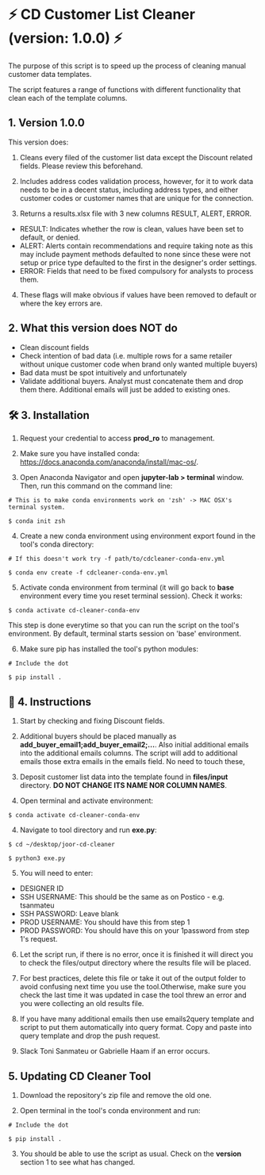 # ⚡️  CD Customer List Cleaner (version: 1.0.0)  ⚡️

The purpose of this script is to speed up the process of cleaning manual customer data templates.

The script features a range of functions with different functionality that clean each of the template columns.


## 1. Version 1.0.0

This version does:

1. Cleans every filed of the customer list data except the Discount related fields. Please review this beforehand.

2. Includes address codes validation process, however, for it to work data needs to be in a decent status, including address types, and either customer codes or customer names that are unique for the connection.

2. Returns a results.xlsx file with 3 new columns RESULT, ALERT, ERROR.

- RESULT: Indicates whether the row is clean, values have been set to default, or denied.
- ALERT: Alerts contain recommendations and require taking note as this may include payment methods defaulted to none since these were not setup or price type defaulted to the first in the designer's order settings.
- ERROR: Fields that need to be fixed compulsory for analysts to process them.

4. These flags will make obvious if values have been removed to default or where the key errors are.


## 2. What this version does NOT do

- Clean discount fields
- Check intention of bad data (i.e. multiple rows for a same retailer without unique customer code when brand only wanted multiple buyers)
- Bad data must be spot intuitively and unfortunately
- Validate additional buyers. Analyst must concatenate them and drop them there. Additional emails will just be added to existing ones.


## 🛠  3. Installation    

1. Request your credential to access **prod_ro** to management.


2. Make sure you have installed conda: https://docs.anaconda.com/anaconda/install/mac-os/.


3. Open Anaconda Navigator and open **jupyter-lab > terminal** window. Then, run this command on the command line:
```
# This is to make conda environments work on 'zsh' -> MAC OSX's terminal system.

$ conda init zsh
```

4. Create a new conda environment using environment export found in the tool's conda directory:
```
# If this doesn't work try -f path/to/cdcleaner-conda-env.yml

$ conda env create -f cdcleaner-conda-env.yml
```

5. Activate conda environment from terminal (it will go back to **base** environment every time you reset terminal session). Check it works:

```
$ conda activate cd-cleaner-conda-env
```
  
This step is done everytime so that you can run the script on the tool's environment. By default, terminal starts session on 'base' environment.


6. Make sure pip has installed the tool's python modules:
```
# Include the dot

$ pip install .
```


## 🧹  4. Instructions   

1. Start by checking and fixing Discount fields.


2. Additional buyers should be placed manually as **add_buyer_email1;add_buyer_email2;...**. Also initial additional emails into the additional emails columns. The script will add to additional emails those extra emails in the emails field. No need to touch these,


3. Deposit customer list data into the template found in **files/input** directory. **DO NOT CHANGE ITS NAME NOR COLUMN NAMES**.


3. Open terminal and activate environment:
```
$ conda activate cd-cleaner-conda-env
```

4. Navigate to tool directory and run **exe.py**:
```
$ cd ~/desktop/joor-cd-cleaner

$ python3 exe.py
```

5. You will need to enter:

  - DESIGNER ID
  - SSH USERNAME: This should be the same as on Postico - e.g. tsanmateu
  - SSH PASSWORD: Leave blank
  - PROD USERNAME: You should have this from step 1
  - PROD PASSWORD: You should have this on your 1password from step 1's request.
  
 
6. Let the script run, if there is no error, once it is finished it will direct you to check the files/output directory where the results file will be placed.


7. For best practices, delete this file or take it out of the output folder to avoid confusing next time you use the tool.Otherwise, make sure you check the last time it was updated in case the tool threw an error and you were collecting an old results file.


8. If you have many additional emails then use emails2query template and script to put them automatically into query format. Copy and paste into query template and drop the push request.

  
9. Slack Toni Sanmateu or Gabrielle Haam if an error occurs.


## 5. Updating CD Cleaner Tool

1. Download the repository's zip file and remove the old one.

2. Open terminal in the tool's conda environment and run:

```
# Include the dot

$ pip install .
```

3. You should be able to use the script as usual. Check on the **version** section 1 to see what has changed.

